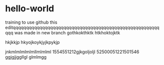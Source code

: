 # hello-world
training to use github
this editqqqqqqqqqqqqqqqqqqqqqqqqqqqqqqqqqqqqqqqqqqqqqqqqqqqqqqqqqq was made in new branch
gothkokthktk
htkhoktojktk

hkjkkjp
hkyojkoykjyjkpykjp

jnkmlmlmlmlmllmlmlml
1554551212gjkgoljoljl
52500051221501546
ggjgjjggllgl
glmlmgg
